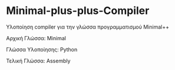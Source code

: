 # Minimal-plus-plus-Compiler

Υλοποίηση compiler για την γλώσσα προγραμματισμού Minimal++

Αρχική Γλώσσα: Minimal

Γλώσσα Υλοποίησης: Python

Τελική Γλώσσα: Assembly
